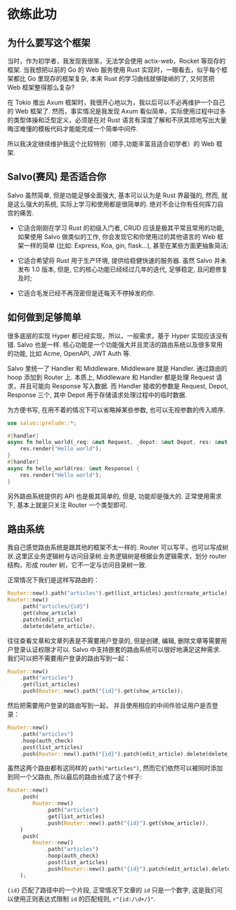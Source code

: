 # 欲练此功

## 为什么要写这个框架

当时，作为初学者，我发现我很笨，无法学会使用 actix-web，Rocket 等现存的框架. 当我想把以前的 Go 的 Web 服务使用 Rust 实现时，一眼看去，似乎每个框架都比 Go 里现存的框架复杂, 本来 Rust 的学习曲线就够陡峭的了, 又何苦把 Web 框架整得那么复杂?

在 Tokio 推出 Axum 框架时，我很开心地以为，我以后可以不必再维护一个自己的 Web 框架了. 然而，事实情况是我发现 Axum 看似简单，实际使用过程中过多的类型体操和泛型定义，必须是在对 Rust 语言有深度了解和不厌其烦地写出大量晦涩难懂的模板代码才能能完成一个简单中间件.

所以我决定继续维护我这个比较特别（顺手,功能丰富且适合初学者）的 Web 框架.

## Salvo(赛风) 是否适合你

Salvo 虽然简单, 但是功能足够全面强大, 基本可以认为是 Rust 界最强的, 然而, 就是这么强大的系统, 实际上学习和使用都是很简单的. 绝对不会让你有任何挥刀自宫的痛苦.

- 它适合刚刚在学习 Rust 的初级入门者, CRUD 应该是极其平常且常用的功能, 如果使用 Salvo 做类似的工作, 你会发现它和你使用过的其他语言的 Web 框架一样的简单 (比如: Express, Koa, gin, flask...), 甚至在某些方面更抽象简洁;

- 它适合希望将 Rust 用于生产环境, 提供给稳健快速的服务器. 虽然 Salvo 并未发布 1.0 版本, 但是, 它的核心功能已经经过几年的迭代, 足够稳定, 且问题修复及时;

- 它适合毛发已经不再茂密但是还每天不停掉发的你.

## 如何做到足够简单

很多底层的实现 Hyper 都已经实现，所以，一般需求，基于 Hyper 实现应该没有错. Salvo 也是一样. 核心功能是一个功能强大并且灵活的路由系统以及很多常用的功能, 比如 Acme, OpenAPI, JWT Auth 等.

Salvo 里统一了 Handler 和 Middleware. Middleware 就是 Handler. 通过路由的 hoop 添加到 Router 上. 本质上, Middleware 和 Handler 都是处理 Request 请求，并且可能向 Response 写入数据. 而 Handler 接收的参数是 Request, Depot, Response 三个, 其中 Depot 用于存储请求处理过程中的临时数据. 

为方便书写, 在用不着的情况下可以省略掉某些参数, 也可以无视参数的传入顺序.

```rust
use salvo::prelude::*;

#[handler]
async fn hello_world(_req: &mut Request, _depot: &mut Depot, res: &mut Response) {
    res.render("Hello world");
}
#[handler]
async fn hello_world(res: &mut Response) {
    res.render("Hello world");
}
```

另外路由系统提供的 API 也是极其简单的, 但是, 功能却是强大的. 正常使用需求下, 基本上就是只关注 Router 一个类型即可.

## 路由系统

我自己感觉路由系统是跟其他的框架不太一样的. Router 可以写平，也可以写成树状.这里区业务逻辑树与访问目录树.业务逻辑树是根据业务逻辑需求，划分 router 结构，形成 router 树，它不一定与访问目录树一致.

正常情况下我们是这样写路由的：

```rust
Router::new().path("articles").get(list_articles).post(create_article);
Router::new()
    .path("articles/{id}")
    .get(show_article)
    .patch(edit_article)
    .delete(delete_article);
```

往往查看文章和文章列表是不需要用户登录的, 但是创建, 编辑, 删除文章等需要用户登录认证权限才可以. Salvo 中支持嵌套的路由系统可以很好地满足这种需求. 我们可以把不需要用户登录的路由写到一起：

```rust
Router::new()
    .path("articles")
    .get(list_articles)
    .push(Router::new().path("{id}").get(show_article));
```

然后把需要用户登录的路由写到一起， 并且使用相应的中间件验证用户是否登录：
```rust
Router::new()
    .path("articles")
    .hoop(auth_check)
    .post(list_articles)
    .push(Router::new().path("{id}").patch(edit_article).delete(delete_article));
```

虽然这两个路由都有这同样的 `path("articles")`, 然而它们依然可以被同时添加到同一个父路由, 所以最后的路由长成了这个样子:

```rust
Router::new()
    .push(
        Router::new()
            .path("articles")
            .get(list_articles)
            .push(Router::new().path("{id}").get(show_article)),
    )
    .push(
        Router::new()
            .path("articles")
            .hoop(auth_check)
            .post(list_articles)
            .push(Router::new().path("{id}").patch(edit_article).delete(delete_article)),
    );
```

`{id}` 匹配了路径中的一个片段, 正常情况下文章的 `id` 只是一个数字, 这是我们可以使用正则表达式限制 `id` 的匹配规则, `r"{id:/\d+/}"`.